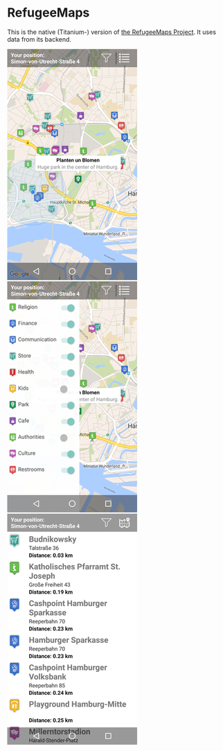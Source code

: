 RefugeeMaps
===========

This is the native (Titanium-) version of [the RefugeeMaps Project](https://github.com/refugeemaps/refugeemaps). It uses data from its backend.

![](https://raw.githubusercontent.com/AppWerft/RefugeeMaps/master/screens/1.png)
![](https://raw.githubusercontent.com/AppWerft/RefugeeMaps/master/screens/2.png)
![](https://raw.githubusercontent.com/AppWerft/RefugeeMaps/master/screens/3.png)


